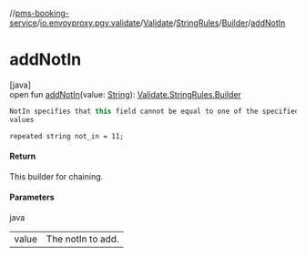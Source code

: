 //[pms-booking-service](../../../../../index.md)/[io.envoyproxy.pgv.validate](../../../index.md)/[Validate](../../index.md)/[StringRules](../index.md)/[Builder](index.md)/[addNotIn](add-not-in.md)

# addNotIn

[java]\
open fun [addNotIn](add-not-in.md)(value: [String](https://docs.oracle.com/en/java/javase/23/docs/api/java.base/java/lang/String.html)): [Validate.StringRules.Builder](index.md)

```kotlin
NotIn specifies that this field cannot be equal to one of the specified
values

```
`repeated string not_in = 11;`

#### Return

This builder for chaining.

#### Parameters

java

| | |
|---|---|
| value | The notIn to add. |